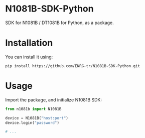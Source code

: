 # N1081B-SDK-Python

SDK for N1081B / DT1081B for Python, as a package.

# Installation

You can install it using:

```
pip install https://github.com/ENRG-tr/N1081B-SDK-Python.git
```

# Usage

Import the package, and initialize N1081B SDK:

```python
from n1081b import N1081B

device = N1081B("host:port")
device.login("password")

# ...
```
